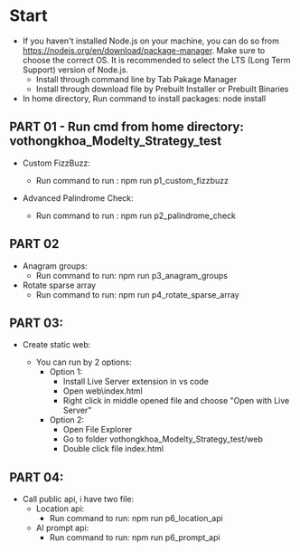 # Start

- If you haven't installed Node.js on your machine, you can do so from https://nodejs.org/en/download/package-manager. Make sure to choose the correct OS. It is recommended to select the LTS (Long Term Support) version of Node.js.
  - Install through command line by Tab Pakage Manager
  - Install through download file by Prebuilt Installer or Prebuilt Binaries
- In home directory, Run command to install packages: node install

## PART 01 - Run cmd from home directory: vothongkhoa_Modelty_Strategy_test

- Custom FizzBuzz:

  - Run command to run : npm run p1_custom_fizzbuzz

- Advanced Palindrome Check:

  - Run command to run : npm run p2_palindrome_check

## PART 02

- Anagram groups:
  - Run command to run: npm run p3_anagram_groups
- Rotate sparse array
  - Run command to run: npm run p4_rotate_sparse_array

## PART 03:

- Create static web:

  - You can run by 2 options:
    - Option 1:
      - Install Live Server extension in vs code
      - Open web\index.html
      - Right click in middle opened file and choose "Open with Live Server"
    - Option 2:
      - Open File Explorer
      - Go to folder vothongkhoa_Modelty_Strategy_test/web
      - Double click file index.html

## PART 04:

- Call public api, i have two file:
  - Location api:
    - Run command to run: npm run p6_location_api
  - AI prompt api:
    - Run command to run: npm run p6_prompt_api
